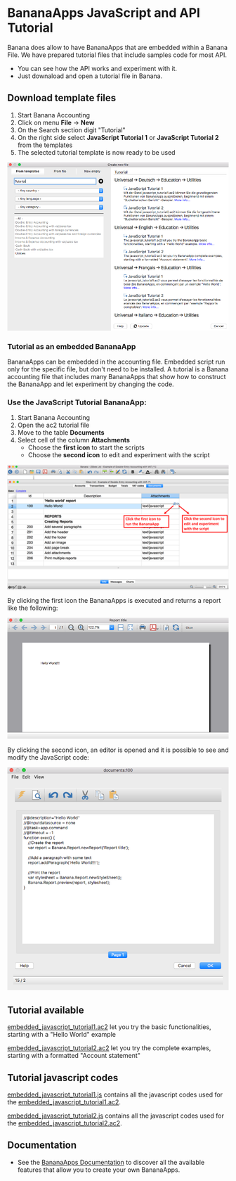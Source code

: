 # BananaApps JavaScript and API Tutorial

Banana does allow to have BananaApps that are embedded within a Banana File.
We have prepared tutorial files that include samples code for most API.
- You can see how the API works and experiment with it.
- Just downaload and open a tutorial file in Banana.


## Download template files

1. Start Banana Accounting
2. Click on menu **File** -> **New**
3. On the Search section digit "Tutorial"
4. On the right side select **JavaScript Tutorial 1** or **JavaScript Tutorial 2** from the templates
5. The selected tutorial template is now ready to be used

![search_tutorial_template](https://raw.githubusercontent.com/BananaAccounting/General/master/TutorialApps/images/search_tutorial_templates.png)

### Tutorial as an embedded BananaApp
BananaApps can be embedded in the accounting file.
Embedded script run only for the specific file, but don't need to be installed. 
A  tutorial is a  Banana accounting file that includes many BananaApps that show how to construct the BananaApp and let  experiment by changing the code. 

### Use the JavaScript Tutorial BananaApp:
1. Start Banana Accounting
2. Open the ac2 tutorial file 
3. Move to the table **Documents**
4. Select cell of the column **Attachments**
   * Choose the **first icon** to start the scripts
   * Choose the **second icon** to edit and experiment with the script 

![manage_tutorial_apps](https://raw.githubusercontent.com/BananaAccounting/General/master/TutorialApps/images/manage_tutorial_app.png)

By clicking the first icon the BananaApps is executed and returns a report like the following:

![report_example](https://raw.githubusercontent.com/BananaAccounting/General/master/TutorialApps/images/report_example.png)

By clicking the second icon, an editor is opened and it is possible to see and modify the JavaScript code:

![javascript_editor](https://raw.githubusercontent.com/BananaAccounting/General/master/TutorialApps/images/javascript_editor.png)

## Tutorial available
[embedded_javascript_tutorial1.ac2](https://github.com/BananaAccounting/General/blob/master/TutorialApps/embedded_javascript_tutorial1.ac2?raw=true) let you try the basic functionalities, starting with a "Hello World" example

[embedded_javascript_tutorial2.ac2](https://github.com/BananaAccounting/General/blob/master/TutorialApps/embedded_javascript_tutorial2.ac2?raw=true) let you try the complete examples, starting with a formatted "Account statement"
 
## Tutorial javascript codes
[embedded_javascript_tutorial1.js](https://raw.githubusercontent.com/BananaAccounting/General/master/TutorialApps/embedded_javascript_tutorial1.js) contains all the javascript codes used for the [embedded_javascript_tutorial1.ac2](https://github.com/BananaAccounting/General/blob/master/TutorialApps/embedded_javascript_tutorial1.ac2?raw=true).

[embedded_javascript_tutorial2.js](https://raw.githubusercontent.com/BananaAccounting/General/master/TutorialApps/embedded_javascript_tutorial2.js) contains all the javascript codes used for the [embedded_javascript_tutorial2.ac2](https://github.com/BananaAccounting/General/blob/master/TutorialApps/embedded_javascript_tutorial2.ac2?raw=true).

## Documentation
* See the [BananaApps Documentation](https://www.banana.ch/doc9/en/node/4065) to discover all the available features that allow you to create your own BananaApps.
